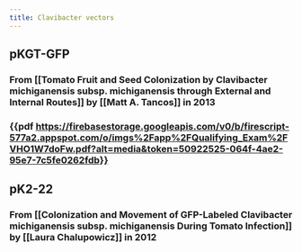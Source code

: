 ```yaml
---
title: Clavibacter vectors
---
```


## **pKGT-GFP** 
### From [[Tomato Fruit and Seed Colonization by Clavibacter michiganensis subsp. michiganensis through External and Internal Routes]] by [[Matt A. Tancos]] in 2013

### {{pdf  https://firebasestorage.googleapis.com/v0/b/firescript-577a2.appspot.com/o/imgs%2Fapp%2FQualifying_Exam%2FVHO1W7doFw.pdf?alt=media&token=50922525-064f-4ae2-95e7-7c5fe0262fdb}}

## **pK2-22**
### From [[Colonization and Movement of GFP-Labeled Clavibacter michiganensis subsp. michiganensis During Tomato Infection]] by [[Laura Chalupowicz]] in 2012
